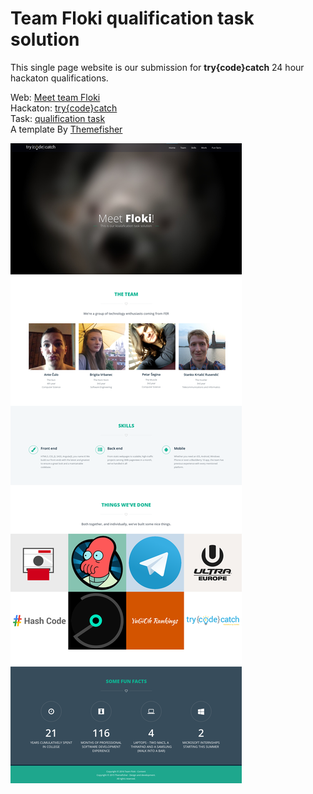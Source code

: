 Team Floki qualification task solution
========

This single page website is our submission for <b>try{code}catch</b> 24 hour hackaton qualifications.

Web: <a href="http://floki.top/" target="_blank">Meet team Floki</a><br/>
Hackaton: <a href="http://www.trycodecatch.com/" target="_blank"> try{code}catch </a><br/>
Task: [qualification task](qualification_task.pdf)<br/>
A template By <a href="http://www.themefisher.com" target="_blank">Themefisher</a>

![screenshot](screenshot.png)
